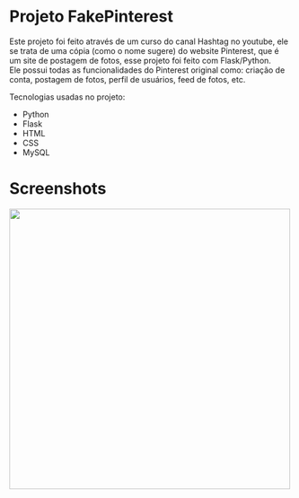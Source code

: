 # Projeto FakePinterest
 Este projeto foi feito através de um curso do canal Hashtag no youtube, ele se trata de uma cópia (como o nome sugere) do website Pinterest, que é um site de postagem de fotos, esse projeto foi feito com Flask/Python.<br/>
 Ele possui todas as funcionalidades do Pinterest original como: criação de conta, postagem de fotos, perfil de usuários, feed de fotos, etc.

 Tecnologias usadas no projeto:
 <ul>
  <li>Python</li>
  <li>Flask</li>
  <li>HTML</li>
  <li>CSS</li>
  <li>MySQL</li>
 </ul>

# Screenshots

<div align="left">
<img src="https://github.com/Isaac2109/Projeto-FakePinterest/assets/113056042/f32f4aad-789a-424b-9194-a9d1c83e0b1f" width="500px" />



 
